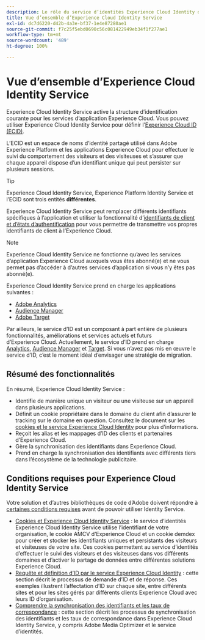 ```yaml
---
description: Le rôle du service d’identités Experience Cloud Identity dans Adobe Experience Cloud.
title: Vue d’ensemble d’Experience Cloud Identity Service
exl-id: dc7d6220-d42b-4a3e-bf37-1e4e87280ae1
source-git-commit: f7c25f5ebd0690c56c081422949eb34f1f277ae1
workflow-type: tm+mt
source-wordcount: '489'
ht-degree: 100%

---
```


# Vue d’ensemble d’Experience Cloud Identity Service

Experience Cloud Identity Service active la structure d’identification courante pour les services d’application Experience Cloud. Vous pouvez utiliser Experience Cloud Identity Service pour définir l’[Experience Cloud ID (ECID)](https://experienceleague.adobe.com/docs/experience-platform/identity/ecid.html?lang=fr).

L’ECID est un espace de noms d’identité partagé utilisé dans Adobe Experience Platform et les applications Experience Cloud pour effectuer le suivi du comportement des visiteurs et des visiteuses et s’assurer que chaque appareil dispose d’un identifiant unique qui peut persister sur plusieurs sessions.

>[!TIP]
>
>Experience Cloud Identity Service, Experience Platform Identity Service et l’ECID sont trois entités **différentes**.

Experience Cloud Identity Service peut remplacer différents identifiants spécifiques à l’application et utiliser la fonctionnalité d’[identifiants de client et d’états d’authentification](/help/reference/authenticated-state.md) pour vous permettre de transmettre vos propres identifiants de client à l’Experience Cloud.

>[!NOTE]
>
>Experience Cloud Identity Service ne fonctionne qu’avec les services d’application Experience Cloud auxquels vous êtes abonné(e) et ne vous permet pas d’accéder à d’autres services d’application si vous n’y êtes pas abonné(e).

Experience Cloud Identity Service prend en charge les applications suivantes :

* [Adobe Analytics](https://business.adobe.com/fr/products/analytics/web-analytics.html)
* [Audience Manager](https://business.adobe.com/fr/products/audience-manager/adobe-audience-manager.html)
* [Adobe Target](https://business.adobe.com/fr/products/target/adobe-target.html)

Par ailleurs, le service d’ID est un composant à part entière de plusieurs fonctionnalités, améliorations et services actuels et futurs d’Experience Cloud. Actuellement, le service d’ID prend en charge [Analytics](http://www.adobe.com/fr/marketing-cloud/web-analytics.html), [Audience Manager](http://www.adobe.com/fr/marketing-cloud/data-management-platform.html) et [Target](http://www.adobe.com/fr/marketing-cloud/testing-targeting.html). Si vous n’avez pas mis en œuvre le service d’ID, c’est le moment idéal d’envisager une stratégie de migration.

## Résumé des fonctionnalités

En résumé, Experience Cloud Identity Service :

* Identifie de manière unique un visiteur ou une visiteuse sur un appareil dans plusieurs applications.
* Définit un cookie propriétaire dans le domaine du client afin d’assurer le tracking sur le domaine en question. Consultez le document sur les [cookies et le service Experience Cloud Identity](./cookies.md) pour plus d’informations.
* Reçoit les alias et les mappages d’ID des clients et partenaires d’Experience Cloud.
* Gère la synchronisation des identifiants dans Experience Cloud.
* Prend en charge la synchronisation des identifiants avec différents tiers dans l’écosystème de la technologie publicitaire.

## Conditions requises pour Experience Cloud Identity Service

Votre solution et d’autres bibliothèques de code d’Adobe doivent répondre à [certaines conditions requises](/help/reference/requirements.md) avant de pouvoir utiliser Identity Service.

* [Cookies et Experience Cloud Identity Service](cookies.md) : le service d’identités Experience Cloud Identity Service utilise l’identifiant de votre organisation, le cookie AMCV d’Experience Cloud et un cookie demdex pour créer et stocker les identifiants uniques et persistants des visiteurs et visiteuses de votre site. Ces cookies permettent au service d’identités d’effectuer le suivi des visiteurs et des visiteuses dans vos différents domaines et d’activer le partage de données entre différentes solutions Experience Cloud.
* [Requête et définition d’ID par le service Experience Cloud Identity](id-request.md) : cette section décrit le processus de demande d’ID et de réponse. Ces exemples illustrent l’affectation d’ID sur chaque site, entre différents sites et pour les sites gérés par différents clients Experience Cloud avec leurs ID d’organisation.
* [Comprendre la synchronisation des identifiants et les taux de correspondance](match-rates.md) : cette section décrit les processus de synchronisation des identifiants et les taux de correspondance dans Experience Cloud Identity Service, y compris Adobe Media Optimizer et le service d’identités.
